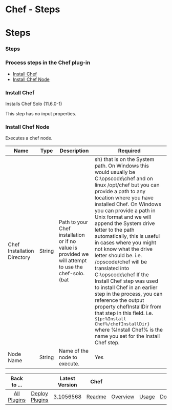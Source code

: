 
Chef - Steps
============

# Steps


### Steps




### Process steps in the Chef plug-in

* [Install Chef](#install_chef)
* [Install Chef Node](#install_chef_node)


### Install Chef

Installs Chef Solo (11.6.0-1)

This step has no input properties.

### Install Chef Node

Executes a chef node.


| Name | Type | Description                                                                                                          | Required |
| ---- | ---- | -------------------------------------------------------------------------------------------------------------------- | -------- |
| Chef Installation Directory | String | Path to your Chef installation or if no value is provided we will attempt to use the chef-solo.(bat|sh) that is on the System path. On Windows this would usually be C:\opscode\chef and on linux /opt/chef but you can provide a path to any location where you have installed Chef. On Windows you can provide a path in Unix format and we will append the System drive letter to the path automatically, this is useful in cases where you might not know what the drive letter should be. i.e. /opscode/chef will be translated into C:\opscode\chef If the Install Chef step was used to install Chef in an earlier step in the process, you can reference the output property chefInstallDir from that step in this field. i.e. ``${p:%Install Chef%/chefInstallDir}`` where %Install Chef% is the name you set for the Install Chef step. | No |
| Node Name | String | Name of the node to execute. | Yes |



|Back to ...||Latest Version|Chef ||||
| :---: | :---: | :---: | :---: | :---: | :---: | :---: |
|[All Plugins](../../index.md)|[Deploy Plugins](../README.md)|[3.1056568](https://raw.githubusercontent.com/UrbanCode/IBM-UCD-PLUGINS/main/files/Chef/Chef-3.1056568.zip)|[Readme](README.md)|[Overview](overview.md)|[Usage](usage.md)|[Downloads](downloads.md)|
